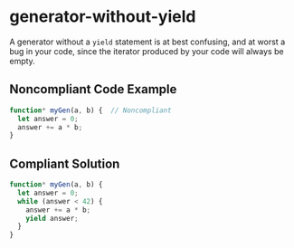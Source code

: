 # generator-without-yield

A generator without a `yield` statement is at best confusing, and at worst a bug in your code, since the iterator produced by your code will always be empty.

## Noncompliant Code Example

```javascript
function* myGen(a, b) {  // Noncompliant
  let answer = 0;
  answer += a * b;
}
```

## Compliant Solution

```javascript
function* myGen(a, b) {
  let answer = 0;
  while (answer < 42) {
    answer += a * b;
    yield answer;
  }
}
```
